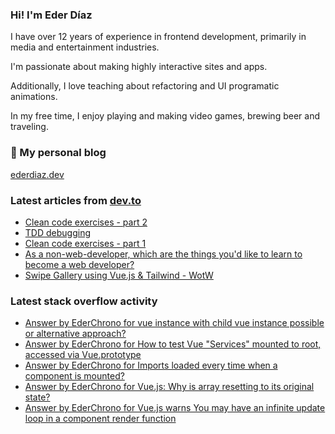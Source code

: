 ### Hi! I'm Eder Díaz

I have over 12 years of experience in frontend development, primarily in media and entertainment industries. 

I'm passionate about making highly interactive sites and apps. 

Additionally, I love teaching about refactoring and UI programatic animations. 

In my free time, I enjoy playing and making video games, brewing beer and traveling.

### 📝 My personal blog

[ederdiaz.dev](https://ederdiaz.dev/)

### Latest articles from [dev.to](https://dev.to/ederchrono)

<!-- BLOG-POST-LIST:START -->
- [Clean code exercises - part 2](https://dev.to/ederchrono/clean-code-exercises-part-2-3ee3)
- [TDD debugging](https://dev.to/ederchrono/tdd-debugging-37hb)
- [Clean code exercises - part 1](https://dev.to/ederchrono/clean-code-exercises-part-1-5gl7)
- [As a non-web-developer, which are the things you&#39;d like to learn to become a web developer?](https://dev.to/ederchrono/as-a-non-web-developer-which-are-the-things-you-d-like-to-learn-to-become-a-web-developer-6dp)
- [Swipe Gallery using Vue.js &amp; Tailwind - WotW](https://dev.to/ederchrono/swipe-gallery-using-vue-js-tailwind-wotw-4akc)
<!-- BLOG-POST-LIST:END -->

### Latest stack overflow activity

<!-- STACKOVERFLOW:START -->
- [Answer by EderChrono for vue instance with child vue instance possible or alternative approach?](https://stackoverflow.com/questions/64488588/vue-instance-with-child-vue-instance-possible-or-alternative-approach/64493545#64493545)
- [Answer by EderChrono for How to test Vue "Services" mounted to root, accessed via Vue.prototype](https://stackoverflow.com/questions/64432150/how-to-test-vue-services-mounted-to-root-accessed-via-vue-prototype/64438998#64438998)
- [Answer by EderChrono for Imports loaded every time when a component is mounted?](https://stackoverflow.com/questions/64434375/imports-loaded-every-time-when-a-component-is-mounted/64438735#64438735)
- [Answer by EderChrono for Vue.js: Why is array resetting to its original state?](https://stackoverflow.com/questions/64434571/vue-js-why-is-array-resetting-to-its-original-state/64438711#64438711)
- [Answer by EderChrono for Vue.js warns You may have an infinite update loop in a component render function](https://stackoverflow.com/questions/60306682/vue-js-warns-you-may-have-an-infinite-update-loop-in-a-component-render-function/60312930#60312930)
<!-- STACKOVERFLOW:END -->
